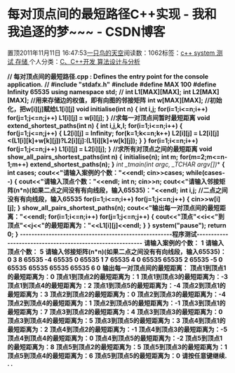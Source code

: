 
# 每对顶点间的最短路径C++实现 - 我和我追逐的梦~~~ - CSDN博客


置顶2011年11月11日 16:47:53[一只鸟的天空](https://me.csdn.net/heyongluoyao8)阅读数：1062标签：[c++																](https://so.csdn.net/so/search/s.do?q=c++&t=blog)[system																](https://so.csdn.net/so/search/s.do?q=system&t=blog)[测试																](https://so.csdn.net/so/search/s.do?q=测试&t=blog)[存储																](https://so.csdn.net/so/search/s.do?q=存储&t=blog)[
							](https://so.csdn.net/so/search/s.do?q=测试&t=blog)[
																					](https://so.csdn.net/so/search/s.do?q=system&t=blog)个人分类：[C、C++开发																](https://blog.csdn.net/heyongluoyao8/article/category/908444)[算法设计与分析																](https://blog.csdn.net/heyongluoyao8/article/category/961150)[
							](https://blog.csdn.net/heyongluoyao8/article/category/908444)
[
				](https://so.csdn.net/so/search/s.do?q=system&t=blog)
[
			](https://so.csdn.net/so/search/s.do?q=system&t=blog)
[
		](https://so.csdn.net/so/search/s.do?q=c++&t=blog)

**// 每对顶点间的最短路径.cpp : Defines the entry point for the console application.**
**//**
**\#include "stdafx.h"**
**\#include<iostream>**
**\#define MAX 100**
**\#define Infinity 65535**
**using namespace std;**
**//**
**int L1[MAX][MAX];**
**int L2[MAX][MAX];**
**//用来存储边的权值，即有向图的邻接矩阵**
**int w[MAX][MAX];**
**//初始化，把w[i][j]赋给L1[i][j]**
**void initialise(int n)**
**{**
**int i,j;**
**for(i=1;i<=n;i++)**
**for(j=1;j<=n;j++)**
**L1[i][j] = w[i][j];**
**}**
**//求每一对顶点间暂时最短距离**
**void extend_shortest_paths(int n)**
**{**
**int i,j,k,l;**
**for(i=1;i<=n;i++)**
**{**
**for(j=1;j<=n;j++)**
**{**
**L2[i][j] = Infinity;**
**for(k=1;k<=n;k++)**
**L2[i][j] = L2[i][j]<(L1[i][k]+w[k][j])?L2[i][j]:(L1[i][k]+w[k][j]);**
**}**
**}**
**for(i=1;i<=n;i++)**
**for(j=1;j<=n;j++)**
**L1[i][j] = L2[i][j];**
**}**
**//求所有对顶点之间的最短距离**
**void show_all_pairs_shortest_paths(int n)**
**{**
**initialise(n);**
**int m;**
**for(m=2;m<=n-1;m++)**
**extend_shortest_paths(n);**
**}**
**int _tmain(int argc, _TCHAR* argv[])**
**{**
**int cases;**
**cout<<"请输入案例的个数："<<endl;**
**cin>>cases;**
**while(cases--)**
**{**
**cout<<"请输入顶点个数："<<endl;**
**int n;**
**cin>>n;**
**cout<<"请输入邻接矩阵(n*n)(如果二点之间没有有向线段，输入65535)："<<endl;**
**int i,j;**
**//二点之间没有有向线段，输入65535**
**for(i=1;i<=n;i++)**
**for(j=1;j<=n;j++)**
**{**
**cin>>w[i][j];**
**}**
**show_all_pairs_shortest_paths(n);**
**cout<<"输出每一对顶点间的最短距离："<<endl;**
**for(i=1;i<=n;i++)**
**for(j=1;j<=n;j++)**
**{**
**cout<<"顶点"<<i<<"到顶点"<<j<<"的最短距离为："<<L1[i][j]<<endl;**
**}**
**}**
**system("pause");**
**return 0;**
**}**
**-----------------------------------------------------程序测试----------------------------------------------------------**
**请输入案例的个数：**
**1**
**请输入顶点个数：**
**5**
**请输入邻接矩阵(n*n)(如果二点之间没有有向线段，输入65535)：**
**0 3 8 65535 -4**
**65535 0 65535 1 7**
**65535 4 0 65535 65535**
**2 65535 -5 0 65535**
**65535 65535 65535 6 0**
**输出每一对顶点间的最短距离：**
**顶点1到顶点1的最短距离为：0**
**顶点1到顶点2的最短距离为：1**
**顶点1到顶点3的最短距离为：-3**
**顶点1到顶点4的最短距离为：2**
**顶点1到顶点5的最短距离为：-4**
**顶点2到顶点1的最短距离为：3**
**顶点2到顶点2的最短距离为：0**
**顶点2到顶点3的最短距离为：-4**
**顶点2到顶点4的最短距离为：1**
**顶点2到顶点5的最短距离为：-1**
**顶点3到顶点1的最短距离为：7**
**顶点3到顶点2的最短距离为：4**
**顶点3到顶点3的最短距离为：0**
**顶点3到顶点4的最短距离为：5**
**顶点3到顶点5的最短距离为：3**
**顶点4到顶点1的最短距离为：2**
**顶点4到顶点2的最短距离为：-1**
**顶点4到顶点3的最短距离为：-5**
**顶点4到顶点4的最短距离为：0**
**顶点4到顶点5的最短距离为：-2**
**顶点5到顶点1的最短距离为：8**
**顶点5到顶点2的最短距离为：5**
**顶点5到顶点3的最短距离为：1**
**顶点5到顶点4的最短距离为：6**
**顶点5到顶点5的最短距离为：0**
**请按任意键继续. . .**

